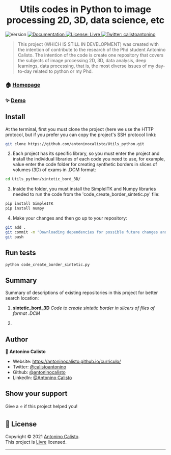 <h1 align="center">Utils codes in Python to image processing 2D, 3D, data science, etc</h1>
<p>
  <img alt="Version" src="https://img.shields.io/badge/version-Primeira versão-blue.svg?cacheSeconds=2592000" />
  <a href="https://github.com/antoninocalisto/Utils_python#readme" target="_blank">
    <img alt="Documentation" src="https://img.shields.io/badge/documentation-yes-brightgreen.svg" />
  </a>
  <a href="Livre" target="_blank">
    <img alt="License: Livre" src="https://img.shields.io/badge/License-Livre-yellow.svg" />
  </a>
  <a href="https://twitter.com/calistoantonino" target="_blank">
    <img alt="Twitter: calistoantonino" src="https://img.shields.io/twitter/follow/calistoantonino.svg?style=social" />
  </a>
</p>

> This project (WHICH IS STILL IN DEVELOPMENT) was created with the intention of contribute to the research of the Phd student Antonino Calisto. The intention of the code is create one repository that covers the subjects of image processing 2D, 3D, data analysis, deep learnings, data processing, that is, the most diverse issues of my day-to-day related to python or my Phd. 

### 🏠 [Homepage](https://antoninocalisto.github.io/Utils_python)

### ✨ [Demo](https://github.com/antoninocalisto/Utils_python)

## Install



At the terminal, first you must clone the project (here we use the HTTP protocol, but if you prefer you can copy the project's SSH protocol link): 

```sh
git clone https://github.com/antoninocalisto/Utils_python.git
```

2. Each project has its specific library, so you must enter the project and install the individual libraries of each code you need to use, for example, value enter the code folder for creating synthetic borders in slices of volumes (3D) of exams in .DCM format:

```sh
cd Utils_python/sintetic_bord_3D/
```

3. Inside the folder, you must install the SimpleITK and Numpy libraries needed to run the code from the 'code_create_border_sintetic.py' file:
```sh
pip install SimpleITK
pip install numpy
```

4. Make your changes and then go up to your repository:
```sh
git add .
git commit -m "Downloading dependencies for possible future changes and configuring for my information"
git push
```

## Run tests
```sh
python code_create_border_sintetic.py
```

## Summary
Summary of descriptions of existing repositories in this project for better search location:

1. **sintetic_bord_3D** 
_Code to create sintetic border in slicers of files of format .DCM_

2. 

## Author

👤 **Antonino Calisto**

* Website: https://antoninocalisto.github.io/curriculo/
* Twitter: [@calistoantonino](https://twitter.com/calistoantonino)
* Github: [@antoninocalisto](https://github.com/antoninocalisto)
* LinkedIn: [@Antonino Calisto](https://linkedin.com/in/antonino-calisto-08991270/)

## Show your support

Give a ⭐️ if this project helped you!

## 📝 License

Copyright © 2021 [Antonino Calisto](https://github.com/antoninocalisto).<br />
This project is [Livre](Livre) licensed.

***
